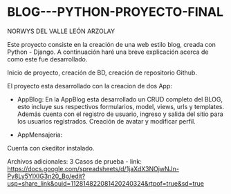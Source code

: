 # BLOG---PYTHON-PROYECTO-FINAL
NORWYS DEL VALLE LEÓN ARZOLAY

Este proyecto consiste en la creación de una web estilo blog, creada con Python - Django.
A continuación haré una breve explicación acerca de como este fue desarrollado.

Inicio de proyecto, creación de BD, creación de repositorio Github.

El proyecto esta desarrollado con la creacion de dos App:
- AppBlog: 
En la AppBlog esta desarrollado un CRUD completo del BLOG, esto incluye sus respectivos formularios, model, views, urls y templates.
Además cuenta con el registro de usuario, ingreso y salida del sitio para los usuarios registrados. 
Creación de avatar y modificar perfil. 

- AppMensajeria:



Cuenta con ckeditor instalado. 

Archivos adicionales:
3 Casos de prueba - link: https://docs.google.com/spreadsheets/d/1jaXdX3NOjwNJn-Py8Ly5YlXIG3n20_Bo/edit?usp=share_link&ouid=112814822081420240324&rtpof=true&sd=true








